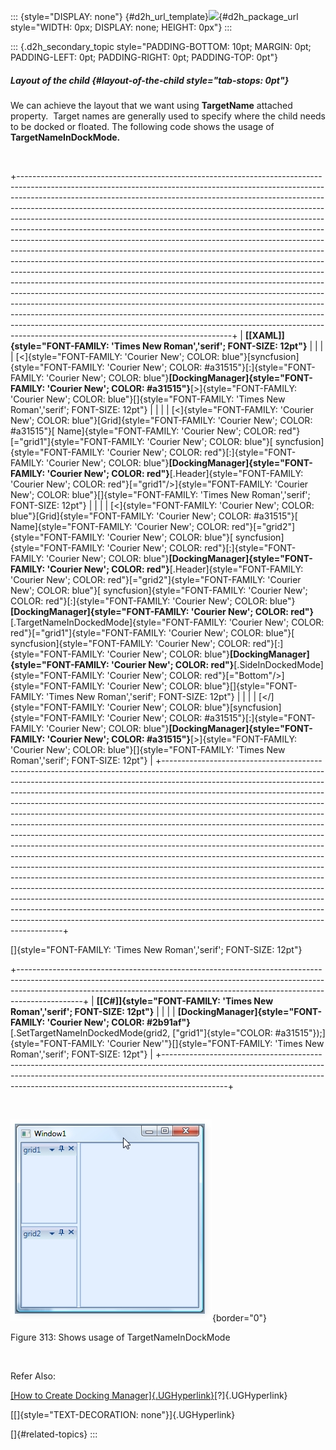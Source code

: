 ::: {style="DISPLAY: none"}
[](ms-xhelp:///?Id=d2h_url_template){#d2h_url_template}![](!package_url!){#d2h_package_url style="WIDTH: 0px; DISPLAY: none; HEIGHT: 0px"}
:::

::: {.d2h_secondary_topic style="PADDING-BOTTOM: 10pt; MARGIN: 0pt; PADDING-LEFT: 0pt; PADDING-RIGHT: 0pt; PADDING-TOP: 0pt"}
##### Layout of the child {#layout-of-the-child style="tab-stops: 0pt"}

We can achieve the layout that we want using **TargetName** attached property.  Target names are generally used to specify where the child needs to be docked or floated. The following code shows the usage of **TargetNameInDockMode.**

 

+-----------------------------------------------------------------------------------------------------------------------------------------------------------------------------------------------------------------------------------------------------------------------------------------------------------------------------------------------------------------------------------------------------------------------------------------------------------------------------------------------------------------------------------------------------------------------------------------------------------------------------------------------------------------------------------------------------------------------------------------------------------------------------------------------------------------------------------------------------------------------------------------------------------------------------------------------------------------------------------------------------------------------------------------------------------------------------------------------------------------------------------------------------------------------------------------------------------------------------------------------------------------------+
| **[\[XAML\]]{style="FONT-FAMILY: 'Times New Roman','serif'; FONT-SIZE: 12pt"}**                                                                                                                                                                                                                                                                                                                                                                                                                                                                                                                                                                                                                                                                                                                                                                                                                                                                                                                                                                                                                                                                                                                                                                                       |
|                                                                                                                                                                                                                                                                                                                                                                                                                                                                                                                                                                                                                                                                                                                                                                                                                                                                                                                                                                                                                                                                                                                                                                                                                                                                       |
| [\<]{style="FONT-FAMILY: 'Courier New'; COLOR: blue"}[syncfusion]{style="FONT-FAMILY: 'Courier New'; COLOR: #a31515"}[:]{style="FONT-FAMILY: 'Courier New'; COLOR: blue"}**[DockingManager]{style="FONT-FAMILY: 'Courier New'; COLOR: #a31515"}**[\>]{style="FONT-FAMILY: 'Courier New'; COLOR: blue"}[]{style="FONT-FAMILY: 'Times New Roman','serif'; FONT-SIZE: 12pt"}                                                                                                                                                                                                                                                                                                                                                                                                                                                                                                                                                                                                                                                                                                                                                                                                                                                                                             |
|                                                                                                                                                                                                                                                                                                                                                                                                                                                                                                                                                                                                                                                                                                                                                                                                                                                                                                                                                                                                                                                                                                                                                                                                                                                                       |
| [\<]{style="FONT-FAMILY: 'Courier New'; COLOR: blue"}[Grid]{style="FONT-FAMILY: 'Courier New'; COLOR: #a31515"}[ Name]{style="FONT-FAMILY: 'Courier New'; COLOR: red"}[=\"grid1\"]{style="FONT-FAMILY: 'Courier New'; COLOR: blue"}[ syncfusion]{style="FONT-FAMILY: 'Courier New'; COLOR: red"}[:]{style="FONT-FAMILY: 'Courier New'; COLOR: blue"}**[DockingManager]{style="FONT-FAMILY: 'Courier New'; COLOR: red"}**[.Header]{style="FONT-FAMILY: 'Courier New'; COLOR: red"}[=\"grid1\"/\>]{style="FONT-FAMILY: 'Courier New'; COLOR: blue"}[]{style="FONT-FAMILY: 'Times New Roman','serif'; FONT-SIZE: 12pt"}                                                                                                                                                                                                                                                                                                                                                                                                                                                                                                                                                                                                                                                  |
|                                                                                                                                                                                                                                                                                                                                                                                                                                                                                                                                                                                                                                                                                                                                                                                                                                                                                                                                                                                                                                                                                                                                                                                                                                                                       |
| [\<]{style="FONT-FAMILY: 'Courier New'; COLOR: blue"}[Grid]{style="FONT-FAMILY: 'Courier New'; COLOR: #a31515"}[ Name]{style="FONT-FAMILY: 'Courier New'; COLOR: red"}[=\"grid2\"]{style="FONT-FAMILY: 'Courier New'; COLOR: blue"}[ syncfusion]{style="FONT-FAMILY: 'Courier New'; COLOR: red"}[:]{style="FONT-FAMILY: 'Courier New'; COLOR: blue"}**[DockingManager]{style="FONT-FAMILY: 'Courier New'; COLOR: red"}**[.Header]{style="FONT-FAMILY: 'Courier New'; COLOR: red"}[=\"grid2\"]{style="FONT-FAMILY: 'Courier New'; COLOR: blue"}[ syncfusion]{style="FONT-FAMILY: 'Courier New'; COLOR: red"}[:]{style="FONT-FAMILY: 'Courier New'; COLOR: blue"}**[DockingManager]{style="FONT-FAMILY: 'Courier New'; COLOR: red"}**[.TargetNameInDockedMode]{style="FONT-FAMILY: 'Courier New'; COLOR: red"}[=\"grid1\"]{style="FONT-FAMILY: 'Courier New'; COLOR: blue"}[ syncfusion]{style="FONT-FAMILY: 'Courier New'; COLOR: red"}[:]{style="FONT-FAMILY: 'Courier New'; COLOR: blue"}**[DockingManager]{style="FONT-FAMILY: 'Courier New'; COLOR: red"}**[.SideInDockedMode]{style="FONT-FAMILY: 'Courier New'; COLOR: red"}[=\"Bottom\"/\>]{style="FONT-FAMILY: 'Courier New'; COLOR: blue"}[]{style="FONT-FAMILY: 'Times New Roman','serif'; FONT-SIZE: 12pt"} |
|                                                                                                                                                                                                                                                                                                                                                                                                                                                                                                                                                                                                                                                                                                                                                                                                                                                                                                                                                                                                                                                                                                                                                                                                                                                                       |
| [\</]{style="FONT-FAMILY: 'Courier New'; COLOR: blue"}[syncfusion]{style="FONT-FAMILY: 'Courier New'; COLOR: #a31515"}[:]{style="FONT-FAMILY: 'Courier New'; COLOR: blue"}**[DockingManager]{style="FONT-FAMILY: 'Courier New'; COLOR: #a31515"}**[\>]{style="FONT-FAMILY: 'Courier New'; COLOR: blue"}[]{style="FONT-FAMILY: 'Times New Roman','serif'; FONT-SIZE: 12pt"}                                                                                                                                                                                                                                                                                                                                                                                                                                                                                                                                                                                                                                                                                                                                                                                                                                                                                            |
+-----------------------------------------------------------------------------------------------------------------------------------------------------------------------------------------------------------------------------------------------------------------------------------------------------------------------------------------------------------------------------------------------------------------------------------------------------------------------------------------------------------------------------------------------------------------------------------------------------------------------------------------------------------------------------------------------------------------------------------------------------------------------------------------------------------------------------------------------------------------------------------------------------------------------------------------------------------------------------------------------------------------------------------------------------------------------------------------------------------------------------------------------------------------------------------------------------------------------------------------------------------------------+

[]{style="FONT-FAMILY: 'Times New Roman','serif'; FONT-SIZE: 12pt"} 

+----------------------------------------------------------------------------------------------------------------------------------------------------------------------------------------------------------------------------------------------------------+
| **[\[C#\]]{style="FONT-FAMILY: 'Times New Roman','serif'; FONT-SIZE: 12pt"}**                                                                                                                                                                            |
|                                                                                                                                                                                                                                                          |
| **[DockingManager]{style="FONT-FAMILY: 'Courier New'; COLOR: #2b91af"}**[.SetTargetNameInDockedMode(grid2, [\"grid1\"]{style="COLOR: #a31515"});]{style="FONT-FAMILY: 'Courier New'"}[]{style="FONT-FAMILY: 'Times New Roman','serif'; FONT-SIZE: 12pt"} |
+----------------------------------------------------------------------------------------------------------------------------------------------------------------------------------------------------------------------------------------------------------+

 

![Description: C:\\Users\\Hemanth\\Desktop\\Documentation\\Images\\TargetNameInDockMode.jpg](ImagesExt/image30_291.jpg){border="0"}

Figure 313: Shows usage of TargetNameInDockMode

 

Refer Also:

[[How to Create Docking Manager]{.UGHyperlink}](ms-xhelp:///?Id=51b9277d-a660-4a79-8206-03cd1d569b74)[?]{.UGHyperlink}

[[]{style="TEXT-DECORATION: none"}]{.UGHyperlink} 

[]{#related-topics}
:::
